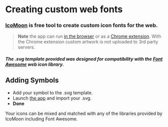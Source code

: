 Creating custom web fonts
=========================

### [IcoMoon](http://icomoon.io/#home) is free tool to create custom icon fonts for the web. 

> **Note** the app can run [in the browser](http://icomoon.io/app/) or as a [Chrome extension](https://chrome.google.com/webstore/detail/icomoon/kppingdhhalimbaehfmhldppemnmlcjd). 
> With the Chrome extension custom artwork is not uploaded to 3rd party servers.


##### The .svg template provided was designed for compatibility with the [Font Awesome](http://fortawesome.github.io/Font-Awesome/) web icon library.


## Adding Symbols
* Add your symbol to the .svg template. 
* Launch [the app](chrome-extension://kppingdhhalimbaehfmhldppemnmlcjd/IcoMoonApp.html) and import your .svg.
* **Done**

Your icons can be mixed and matched with any of the libraries provided by IcoMoon including Font Awesome.
 
